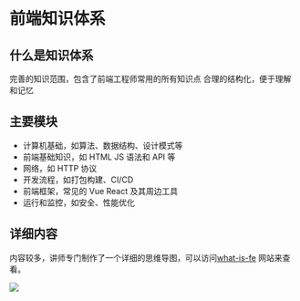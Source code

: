# 前端知识体系

## 什么是知识体系

完善的知识范围，包含了前端工程师常用的所有知识点
合理的结构化，便于理解和记忆

## 主要模块

- 计算机基础，如算法、数据结构、设计模式等
- 前端基础知识，如 HTML JS 语法和 API 等
- 网络，如 HTTP 协议
- 开发流程，如打包构建、CI/CD
- 前端框架，常见的 Vue React 及其周边工具
- 运行和监控，如安全、性能优化

## 详细内容

内容较多，讲师专门制作了一个详细的思维导图，可以访问[what-is-fe](https://what-is-fe.gitee.io/) 网站来查看。

![](https://cdn.jsdelivr.net/gh/ailee945/picGo/img/202203270941724.png)

